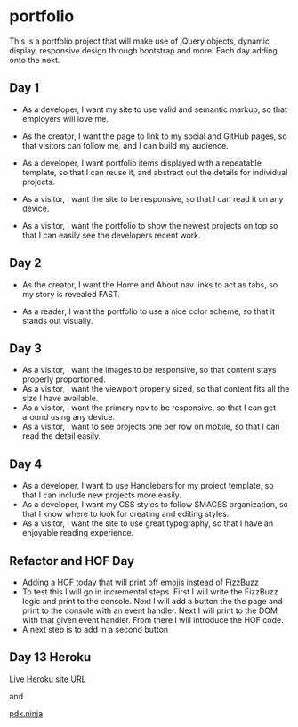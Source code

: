 portfolio
=========

This is a portfolio project that will make use of jQuery objects, dynamic display, responsive design through bootstrap and more. Each day adding onto the next.

Day 1
-----
* As a developer, I want my site to use valid and semantic markup, so that employers will love me.
* As the creator, I want the page to link to my social and GitHub pages, so that visitors can follow me, and I can build my audience.
* As a developer, I want portfolio items displayed with a repeatable template, so that I can reuse it, and abstract out the details for individual projects.

* As a visitor, I want the site to be responsive, so that I can read it on any device.
* As a visitor, I want the portfolio to show the newest projects on top so that I can easily see the developers recent work.

Day 2
-----
* As the creator, I want the Home and About nav links to act as tabs, so my story is revealed FAST.

* As a reader, I want the portfolio to use a nice color scheme, so that it stands out visually.

Day 3
-----
* As a visitor, I want the images to be responsive, so that content stays properly proportioned.
* As a visitor, I want the viewport properly sized, so that content fits all the size I have available.
* As a visitor, I want the primary nav to be responsive, so that I can get around using any device.
* As a visitor, I want to see projects one per row on mobile, so that I can read the detail easily.

Day 4
-----
* As a developer, I want to use Handlebars for my project template, so that I can include new projects more easily.
* As a developer, I want my CSS styles to follow SMACSS organization, so that I know where to look for creating and editing styles.
* As a visitor, I want the site to use great typography, so that I have an enjoyable reading experience.

Refactor and HOF Day
--------------------
* Adding a HOF today that will print off emojis instead of FizzBuzz
* To test this I will go in incremental steps. First I will write the FizzBuzz logic and print to the console. Next I will add a button the the page and print to the console with an event handler. Next I will print to the DOM with that given event handler. From there I will introduce the HOF code.
* A next step is to add in a second button

Day 13 Heroku
-------------
[Live Heroku site URL](http://heroku-hannahs-portfolio.herokuapp.com/)

and

[pdx.ninja](pdx.ninja)
